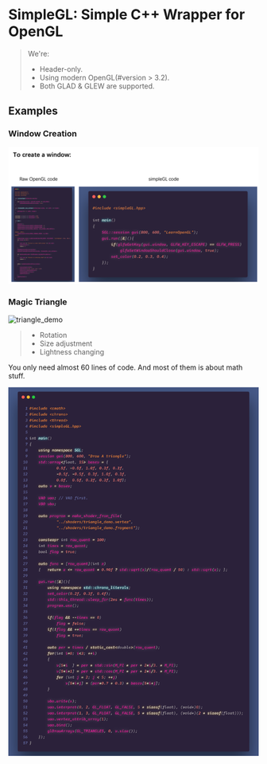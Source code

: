 # SimpleGL: Simple C++ Wrapper for OpenGL

> We're:
> - Header-only.
> - Using modern OpenGL(#version > 3.2).
> - Both GLAD & GLEW are supported.

## Examples

### Window Creation

![compare](image/compare.png)

### Magic Triangle

![triangle_demo](image/triangle_demo.gif)

> - Rotation
> - Size adjustment
> - Lightness changing

You only need almost 60 lines of code. And most of them is about math stuff.

![triangle_demo_code](image/triangle_demo_code.png)